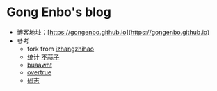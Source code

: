 # Gong Enbo's blog

- 博客地址：[https://gongenbo.github.io](https://gongenbo.github.io)
- 参考
  - fork from [izhangzhihao](https://izhangzhihao.github.io/)
  - 统计 [不蒜子](https://busuanzi.ibruce.info/)
  - [buaawht](https://buaawht.github.io/)
  - [overtrue](https://overtrue.me/)
  - [码志](https://mazhuang.org/)
